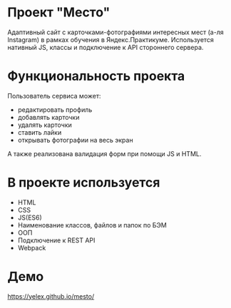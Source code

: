 # Проект "Место"

Адаптивный сайт с карточками-фотографиями интересных мест (а-ля Instagram) в рамках обучения в Яндекс.Практикуме. 
Используется нативный JS, классы и подключение к API стороннего сервера.

# Функциональность проекта
Пользователь сервиса может:
* редактировать профиль
* добавлять карточки
* удалять карточки
* ставить лайки
* открывать фотографии на весь экран

А также реализована валидация форм при помощи JS и HTML.

# В проекте используется
* HTML
* CSS
* JS(ES6)
* Наименование классов, файлов и папок по БЭМ
* ООП
* Подключение к REST API
* Webpack

# Демо 
https://yelex.github.io/mesto/
